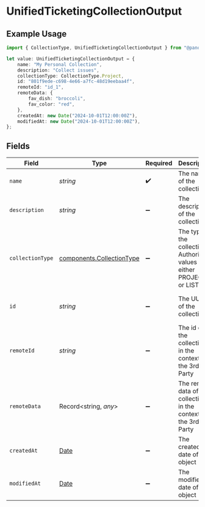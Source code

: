# UnifiedTicketingCollectionOutput

## Example Usage

```typescript
import { CollectionType, UnifiedTicketingCollectionOutput } from "@panora/sdk/models/components";

let value: UnifiedTicketingCollectionOutput = {
    name: "My Personal Collection",
    description: "Collect issues",
    collectionType: CollectionType.Project,
    id: "801f9ede-c698-4e66-a7fc-48d19eebaa4f",
    remoteId: "id_1",
    remoteData: {
        fav_dish: "broccoli",
        fav_color: "red",
    },
    createdAt: new Date("2024-10-01T12:00:00Z"),
    modifiedAt: new Date("2024-10-01T12:00:00Z"),
};
```

## Fields

| Field                                                                                         | Type                                                                                          | Required                                                                                      | Description                                                                                   | Example                                                                                       |
| --------------------------------------------------------------------------------------------- | --------------------------------------------------------------------------------------------- | --------------------------------------------------------------------------------------------- | --------------------------------------------------------------------------------------------- | --------------------------------------------------------------------------------------------- |
| `name`                                                                                        | *string*                                                                                      | :heavy_check_mark:                                                                            | The name of the collection                                                                    | My Personal Collection                                                                        |
| `description`                                                                                 | *string*                                                                                      | :heavy_minus_sign:                                                                            | The description of the collection                                                             | Collect issues                                                                                |
| `collectionType`                                                                              | [components.CollectionType](../../models/components/collectiontype.md)                        | :heavy_minus_sign:                                                                            | The type of the collection. Authorized values are either PROJECT or LIST                      | PROJECT                                                                                       |
| `id`                                                                                          | *string*                                                                                      | :heavy_minus_sign:                                                                            | The UUID of the collection                                                                    | 801f9ede-c698-4e66-a7fc-48d19eebaa4f                                                          |
| `remoteId`                                                                                    | *string*                                                                                      | :heavy_minus_sign:                                                                            | The id of the collection in the context of the 3rd Party                                      | id_1                                                                                          |
| `remoteData`                                                                                  | Record<string, *any*>                                                                         | :heavy_minus_sign:                                                                            | The remote data of the collection in the context of the 3rd Party                             | {<br/>"fav_dish": "broccoli",<br/>"fav_color": "red"<br/>}                                    |
| `createdAt`                                                                                   | [Date](https://developer.mozilla.org/en-US/docs/Web/JavaScript/Reference/Global_Objects/Date) | :heavy_minus_sign:                                                                            | The created date of the object                                                                | 2024-10-01T12:00:00Z                                                                          |
| `modifiedAt`                                                                                  | [Date](https://developer.mozilla.org/en-US/docs/Web/JavaScript/Reference/Global_Objects/Date) | :heavy_minus_sign:                                                                            | The modified date of the object                                                               | 2024-10-01T12:00:00Z                                                                          |